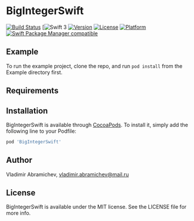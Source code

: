 # BigIntegerSwift

[![Build Status](https://travis-ci.org/descorp/SwiftBigInteger.svg?branch=master)](https://travis-ci.org/descorp/SwiftBigInteger)
[![Swift 3](https://img.shields.io/badge/Swift-3-blue.svg)
[![Version](https://img.shields.io/cocoapods/v/BigIntSwift.svg?style=flat)](http://cocoapods.org/pods/BigIntSwift)
[![License](https://img.shields.io/cocoapods/l/BigIntSwift.svg?style=flat)](https://opensource.org/licenses/MIT)
[![Platform](https://img.shields.io/cocoapods/p/BigIntSwift.svg?style=flat)](http://cocoapods.org/pods/BigIntSwift)
[![Swift Package Manager compatible](https://img.shields.io/badge/Swift%20Package%20Manager-compatible-brightgreen.svg)](https://github.com/apple/swift-package-manager)

## Example

To run the example project, clone the repo, and run `pod install` from the Example directory first.

## Requirements

## Installation

BigIntegerSwift is available through [CocoaPods](http://cocoapods.org). To install
it, simply add the following line to your Podfile:

```ruby
pod 'BigIntegerSwift'
```

## Author

Vladimir Abramichev, vladimir.abramichev@mail.ru

## License

BigIntegerSwift is available under the MIT license. See the LICENSE file for more info.
